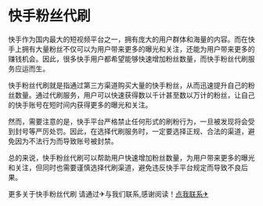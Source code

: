 # 快手粉丝代刷

快手作为国内最大的短视频平台之一，拥有庞大的用户群体和海量的内容。而在快手上拥有大量粉丝不仅可以为用户带来更多的曝光和关注，还能为用户带来更多的赚钱机会。因此，很多快手用户都希望能够快速增加粉丝数量，而快手粉丝代刷服务应运而生。

快手粉丝代刷就是指通过第三方渠道购买大量的快手粉丝，从而迅速提升自己的粉丝数量。通过代刷服务，用户可以快速获得数以千计甚至数以万计的粉丝，让自己的快手账号在短时间内获得更多的曝光和关注。

然而，需要注意的是，快手平台严格禁止任何形式的刷粉行为，一旦被发现将会受到封号等严厉处罚。因此，在选择代刷服务时，一定要选择正规、合法的渠道，避免因为不法行为而导致账号被封禁。

总的来说，快手粉丝代刷可以帮助用户快速增加粉丝数量，为用户带来更多的曝光和关注，但同时也需要谨慎选择代刷渠道，避免违反快手平台规定而导致不良后果。

更多关于快手粉丝代刷 请通过✈与我们联系,感谢阅读！[点我联系✈](https://faq.G208.com)